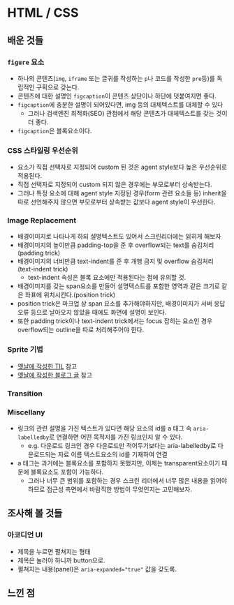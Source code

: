 # HTML / CSS

## 배운 것들

### `figure` 요소
- 하나의 콘텐츠(`img`, `iframe` 또는 글귀를 작성하는 `p`나 코드를 작성한 `pre`등)를 독립적인 구획으로 갖는다.
- 콘텐츠에 대한 설명인 `figcaption`이 콘텐츠 상단이나 하단에 덧붙여지면 좋다.
- `figcaption`에 충분한 설명이 되어있다면, img 등의 대체텍스트를 대체할 수 있다
  - 그러나 검색엔진 최적화(SEO) 관점에서 해당 콘텐츠가 대체텍스트를 갖는 것이 더 좋다.
- `figcaption`은 블록요소이다.

### CSS 스타일링 우선순위
- 요소가 직접 선택자로 지정되어 custom 된 것은 agent style보다 높은 우선순위로 적용된다.
- 직접 선택자로 지정되어 custom 되지 않은 경우에는 부모로부터 상속받는다.
- 그러나 특정 요소에 대해 agent style 지정된 경우(form 관련 요소들 등) inherit을 따로 선언해주지 않으면 부모로부터 상속받는 값보다 agent style이 우선한다.

### Image Replacement
- 배경이미지로 나타나게 하되 설명텍스트도 있어서 스크린리더에는 읽히게 해보자
- 배경이미지의 높이만큼 padding-top을 준 후 overflow되는 text를 숨김처리(padding trick)
- 배경이미지의 너비만큼 text-indent를 준 후 개행 금지 및 overflow 숨김처리(text-indent trick)
  - text-indent 속성은 블록 요소에만 적용된다는 점에 유의할 것.
- 배경이미지를 갖는 span요소를 만들어 설명텍스트를 포함한 영역과 같은 크기로 같은 좌표에 위치시킨다.(position trick)
- position trick은 마크업 상 span 요소를 추가해야하지만, 배경이미지가 서버 응답 오류 등으로 날아오지 않았을 때에도 화면에 설명이 보인다.
- 또한 padding trick이나 text-indent trick에서는 focus 잡히는 요소인 경우 overflow되는 outline을 따로 처리해주어야 한다.

### Sprite 기법
- [옛날에 작성한 TIL](https://github.com/hanana1253/TIL/blob/main/htmlcss/20210302.md#sprite-%EA%B8%B0%EB%B2%95) 참고
- [옛날에 작성한 블로그 글](https://hanana1253.github.io/2021/03/03/20210303_sprite/) 참고

### Transition

### Miscellany
- 링크의 관련 설명을 가진 텍스트가 있다면 해당 요소의 id를 a 태그 속 `aria-labelledby`로 연결하면 어떤 목적지를 가진 링크인지 알 수 있다. 
  - e.g. 다운로드 링크인 경우 다운로드만 적어두기보다는 aria-labelledby로 다운로드되는 자료 이름 텍스트요소의 id를 기재하여 연결
- a 태그는 과거에는 블록요소를 포함하지 못했지만, 이제는 transparent요소이기 때문에 블록요소도 포함이 가능하다. 
  - 그러나 너무 큰 범위를 포함하는 경우 스크린 리더에서 너무 많은 내용을 읽어야 하므로 접근성 측면에서 바람직한 방법이 무엇인지는 고민해보자.

## 조사해 볼 것들
### 아코디언 UI
- 제목을 누르면 펼쳐지는 형태
- 제목은 눌러야 하니까 button으로.
- 펼쳐지는 내용(panel)은 `aria-expanded="true"` 값을 갖도록.

## 느낀 점
